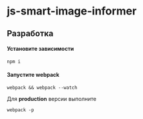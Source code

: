 # js-smart-image-informer

## Разработка
#### Установите зависимости  
```
npm i
```
#### Запустите webpack 
```
webpack && webpack --watch
```
Для **production** версии выполните
```
webpack -p
```
